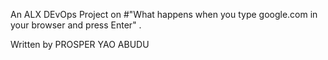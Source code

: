 An ALX DEvOps Project on #"What happens when you type google.com in your browser and press Enter" .

Written by PROSPER YAO ABUDU
